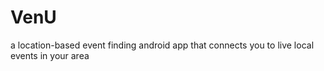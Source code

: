 # VenU
a location-based event finding android app that connects you to live local events in your area

